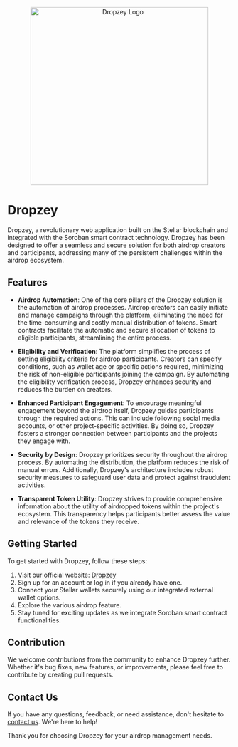<p align="center"><a href="https://dropzey.com" target="_blank"><img src="https://dropzey.com/src/assets/logo.png" width="400" alt="Dropzey Logo"></a></p>




# Dropzey

Dropzey, a revolutionary web application built on the Stellar blockchain and integrated with the Soroban smart contract technology. Dropzey has been designed to offer a seamless and secure solution for both airdrop creators and participants, addressing many of the persistent challenges within the airdrop ecosystem.

## Features

- **Airdrop Automation**: One of the core pillars of the Dropzey solution is the automation of airdrop processes. Airdrop creators can easily initiate and manage campaigns through the platform, eliminating the need for the time-consuming and costly manual distribution of tokens. Smart contracts facilitate the automatic and secure allocation of tokens to eligible participants, streamlining the entire process.

- **Eligibility and Verification**: The platform simplifies the process of setting eligibility criteria for airdrop participants. Creators can specify conditions, such as wallet age or specific actions required, minimizing the risk of non-eligible participants joining the campaign. By automating the eligibility verification process, Dropzey enhances security and reduces the burden on creators.

- **Enhanced Participant Engagement**: To encourage meaningful engagement beyond the airdrop itself, Dropzey guides participants through the required actions. This can include following social media accounts, or other project-specific activities. By doing so, Dropzey fosters a stronger connection between participants and the projects they engage with.

- **Security by Design**: Dropzey prioritizes security throughout the airdrop process. By automating the distribution, the platform reduces the risk of manual errors. Additionally, Dropzey's architecture includes robust security measures to safeguard user data and protect against fraudulent activities.

- **Transparent Token Utility**: Dropzey strives to provide comprehensive information about the utility of airdropped tokens within the project's ecosystem. This transparency helps participants better assess the value and relevance of the tokens they receive.

## Getting Started

To get started with Dropzey, follow these steps:

1. Visit our official website: [Dropzey](https://www.dropzey.com)
2. Sign up for an account or log in if you already have one.
3. Connect your Stellar wallets securely using our integrated external wallet options.
4. Explore the various airdrop feature.
5. Stay tuned for exciting updates as we integrate Soroban smart contract functionalities.

## Contribution

We welcome contributions from the community to enhance Dropzey further. Whether it's bug fixes, new features, or improvements, please feel free to contribute by creating pull requests.

## Contact Us

If you have any questions, feedback, or need assistance, don't hesitate to [contact us](mailto:info@dropzey.com). We're here to help!

Thank you for choosing Dropzey for your airdrop management needs.
